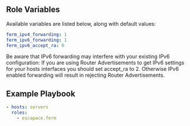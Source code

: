 ## Role Variables

Available variables are listed below, along with default values:

```yaml
ferm_ipv4_forwarding: 1
ferm_ipv6_forwarding: 1
ferm_ipv6_accept_ra: 0
```

Be aware that IPv6 forwarding may interfere with your existing IPv6
configuration: If you are using Router Advertisements to get IPv6 settings for
your hosts interfaces you should set accept_ra to 2. Otherwise IPv6 enabled
forwarding will result in rejecting Router Advertisements.

## Example Playbook

```yaml
- hosts: servers
  roles:
    - escapace.ferm
```
